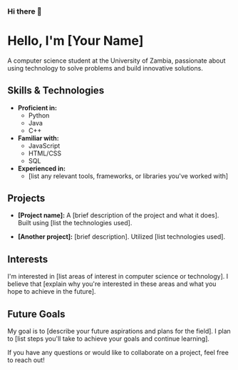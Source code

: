 ### Hi there 👋

# Hello, I'm [Your Name]

A computer science student at the University of Zambia, passionate about using technology to solve problems and build innovative solutions.

## Skills & Technologies
- **Proficient in:**
  - Python
  - Java
  - C++
- **Familiar with:**
  - JavaScript
  - HTML/CSS
  - SQL
- **Experienced in:**
  - [list any relevant tools, frameworks, or libraries you've worked with]

## Projects
- **[Project name]:** 
  A [brief description of the project and what it does]. Built using [list the technologies used].
  
- **[Another project]:** 
  [brief description]. Utilized [list technologies used].

## Interests
I'm interested in [list areas of interest in computer science or technology]. I believe that [explain why you're interested in these areas and what you hope to achieve in the future].

## Future Goals
My goal is to [describe your future aspirations and plans for the field]. I plan to [list steps you'll take to achieve your goals and continue learning].

If you have any questions or would like to collaborate on a project, feel free to reach out!

